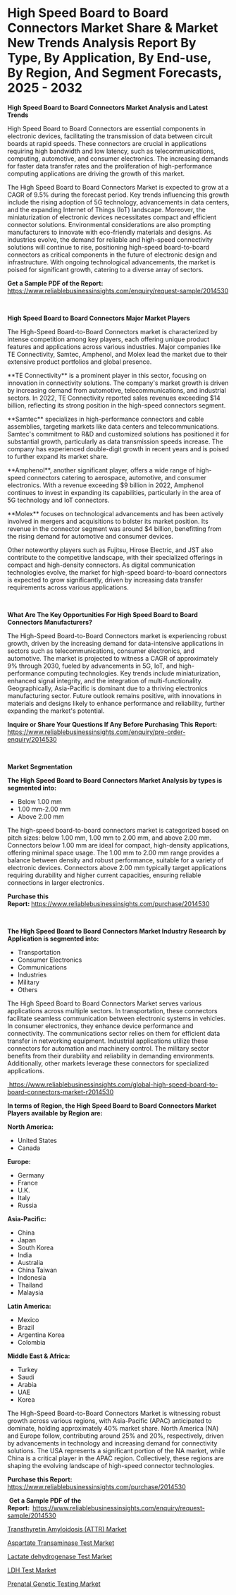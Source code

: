 <p><h1>High Speed Board to Board Connectors Market Share & Market New Trends Analysis Report By Type, By Application, By End-use, By Region, And Segment Forecasts, 2025 - 2032</h1></p><p><strong>High Speed Board to Board Connectors Market Analysis and Latest Trends</strong></p>
<p><p>High Speed Board to Board Connectors are essential components in electronic devices, facilitating the transmission of data between circuit boards at rapid speeds. These connectors are crucial in applications requiring high bandwidth and low latency, such as telecommunications, computing, automotive, and consumer electronics. The increasing demands for faster data transfer rates and the proliferation of high-performance computing applications are driving the growth of this market.</p><p>The High Speed Board to Board Connectors Market is expected to grow at a CAGR of 9.5% during the forecast period. Key trends influencing this growth include the rising adoption of 5G technology, advancements in data centers, and the expanding Internet of Things (IoT) landscape. Moreover, the miniaturization of electronic devices necessitates compact and efficient connector solutions. Environmental considerations are also prompting manufacturers to innovate with eco-friendly materials and designs. As industries evolve, the demand for reliable and high-speed connectivity solutions will continue to rise, positioning high-speed board-to-board connectors as critical components in the future of electronic design and infrastructure. With ongoing technological advancements, the market is poised for significant growth, catering to a diverse array of sectors.</p></p>
<p><strong>Get a Sample PDF of the Report:&nbsp;</strong> <a href="https://www.reliablebusinessinsights.com/enquiry/request-sample/2014530?utm_campaign=3547&utm_medium=2&utm_source=Github&utm_content=ia&utm_term=06042025&utm_id=high-speed-board-to-board-connectors">https://www.reliablebusinessinsights.com/enquiry/request-sample/2014530</a></p>
<p>&nbsp;</p>
<p><strong>High Speed Board to Board Connectors Major Market Players</strong></p>
<p><p>The High-Speed Board-to-Board Connectors market is characterized by intense competition among key players, each offering unique product features and applications across various industries. Major companies like TE Connectivity, Samtec, Amphenol, and Molex lead the market due to their extensive product portfolios and global presence.</p><p>**TE Connectivity** is a prominent player in this sector, focusing on innovation in connectivity solutions. The company's market growth is driven by increasing demand from automotive, telecommunications, and industrial sectors. In 2022, TE Connectivity reported sales revenues exceeding $14 billion, reflecting its strong position in the high-speed connectors segment.</p><p>**Samtec** specializes in high-performance connectors and cable assemblies, targeting markets like data centers and telecommunications. Samtec's commitment to R&D and customized solutions has positioned it for substantial growth, particularly as data transmission speeds increase. The company has experienced double-digit growth in recent years and is poised to further expand its market share.</p><p>**Amphenol**, another significant player, offers a wide range of high-speed connectors catering to aerospace, automotive, and consumer electronics. With a revenue exceeding $9 billion in 2022, Amphenol continues to invest in expanding its capabilities, particularly in the area of 5G technology and IoT connectors.</p><p>**Molex** focuses on technological advancements and has been actively involved in mergers and acquisitions to bolster its market position. Its revenue in the connector segment was around $4 billion, benefitting from the rising demand for automotive and consumer devices.</p><p>Other noteworthy players such as Fujitsu, Hirose Electric, and JST also contribute to the competitive landscape, with their specialized offerings in compact and high-density connectors. As digital communication technologies evolve, the market for high-speed board-to-board connectors is expected to grow significantly, driven by increasing data transfer requirements across various applications.</p></p>
<p>&nbsp;</p>
<p><strong>What Are The Key Opportunities For High Speed Board to Board Connectors Manufacturers?</strong></p>
<p><p>The High-Speed Board-to-Board Connectors market is experiencing robust growth, driven by the increasing demand for data-intensive applications in sectors such as telecommunications, consumer electronics, and automotive. The market is projected to witness a CAGR of approximately 9% through 2030, fueled by advancements in 5G, IoT, and high-performance computing technologies. Key trends include miniaturization, enhanced signal integrity, and the integration of multi-functionality. Geographically, Asia-Pacific is dominant due to a thriving electronics manufacturing sector. Future outlook remains positive, with innovations in materials and designs likely to enhance performance and reliability, further expanding the market's potential.</p></p>
<p><strong>Inquire or Share Your Questions If Any Before Purchasing This Report:</strong> <a href="https://www.reliablebusinessinsights.com/enquiry/pre-order-enquiry/2014530?utm_campaign=3547&utm_medium=2&utm_source=Github&utm_content=ia&utm_term=06042025&utm_id=high-speed-board-to-board-connectors">https://www.reliablebusinessinsights.com/enquiry/pre-order-enquiry/2014530</a></p>
<p>&nbsp;</p>
<p><strong>Market Segmentation</strong></p>
<p><strong>The High Speed Board to Board Connectors Market Analysis by types is segmented into:</strong></p>
<p><ul><li>Below 1.00 mm</li><li>1.00 mm-2.00 mm</li><li>Above 2.00 mm</li></ul></p>
<p><p>The high-speed board-to-board connectors market is categorized based on pitch sizes: below 1.00 mm, 1.00 mm to 2.00 mm, and above 2.00 mm. Connectors below 1.00 mm are ideal for compact, high-density applications, offering minimal space usage. The 1.00 mm to 2.00 mm range provides a balance between density and robust performance, suitable for a variety of electronic devices. Connectors above 2.00 mm typically target applications requiring durability and higher current capacities, ensuring reliable connections in larger electronics.</p></p>
<p><strong>Purchase this Report:&nbsp;</strong><a href="https://www.reliablebusinessinsights.com/purchase/2014530?utm_campaign=3547&utm_medium=2&utm_source=Github&utm_content=ia&utm_term=06042025&utm_id=high-speed-board-to-board-connectors">https://www.reliablebusinessinsights.com/purchase/2014530</a></p>
<p>&nbsp;</p>
<p><strong>The High Speed Board to Board Connectors Market Industry Research by Application is segmented into:</strong></p>
<p><ul><li>Transportation</li><li>Consumer Electronics</li><li>Communications</li><li>Industries</li><li>Military</li><li>Others</li></ul></p>
<p><p>The High Speed Board to Board Connectors Market serves various applications across multiple sectors. In transportation, these connectors facilitate seamless communication between electronic systems in vehicles. In consumer electronics, they enhance device performance and connectivity. The communications sector relies on them for efficient data transfer in networking equipment. Industrial applications utilize these connectors for automation and machinery control. The military sector benefits from their durability and reliability in demanding environments. Additionally, other markets leverage these connectors for specialized applications.</p></p>
<p><a href="https://www.reliablebusinessinsights.com/global-high-speed-board-to-board-connectors-market-r2014530?utm_campaign=3547&utm_medium=2&utm_source=Github&utm_content=ia&utm_term=06042025&utm_id=high-speed-board-to-board-connectors">&nbsp;https://www.reliablebusinessinsights.com/global-high-speed-board-to-board-connectors-market-r2014530</a></p>
<p><strong>In terms of Region, the High Speed Board to Board Connectors Market Players available by Region are:</strong></p>
<p>
    <p> <strong> North America: </strong>
        <ul>
            <li>United States</li>
            <li>Canada</li>
        </ul>
        </p> 
    <p> <strong> Europe: </strong>
        <ul>
            <li>Germany</li>
            <li>France</li>
            <li>U.K.</li>
            <li>Italy</li>
            <li>Russia</li>
        </ul>
        </p> 
    <p> <strong> Asia-Pacific: </strong>
        <ul>
            <li>China</li>
            <li>Japan</li>
            <li>South Korea</li>
            <li>India</li>
            <li>Australia</li>
            <li>China Taiwan</li>
            <li>Indonesia</li>
            <li>Thailand</li>
            <li>Malaysia</li>
        </ul>
        </p> 
    <p> <strong> Latin America: </strong>
        <ul>
            <li>Mexico</li>
            <li>Brazil</li>
            <li>Argentina Korea</li>
            <li>Colombia</li>
        </ul>
        </p> 
    <p> <strong> Middle East & Africa: </strong>
        <ul>
            <li>Turkey</li>
            <li>Saudi</li>
            <li>Arabia</li>
            <li>UAE</li>
            <li>Korea</li>
        </ul>
    </p>
    </p>
<p><p>The High-Speed Board-to-Board Connectors Market is witnessing robust growth across various regions, with Asia-Pacific (APAC) anticipated to dominate, holding approximately 40% market share. North America (NA) and Europe follow, contributing around 25% and 20%, respectively, driven by advancements in technology and increasing demand for connectivity solutions. The USA represents a significant portion of the NA market, while China is a critical player in the APAC region. Collectively, these regions are shaping the evolving landscape of high-speed connector technologies.</p></p>
<p><strong>Purchase this Report: </strong><a href="https://www.reliablebusinessinsights.com/purchase/2014530?utm_campaign=3547&utm_medium=2&utm_source=Github&utm_content=ia&utm_term=06042025&utm_id=high-speed-board-to-board-connectors">https://www.reliablebusinessinsights.com/purchase/2014530</a></p>
<p>&nbsp;<strong>Get a Sample PDF of the Report:&nbsp;&nbsp;</strong><a href="https://www.reliablebusinessinsights.com/enquiry/request-sample/2014530?utm_campaign=3547&utm_medium=2&utm_source=Github&utm_content=ia&utm_term=06042025&utm_id=high-speed-board-to-board-connectors">https://www.reliablebusinessinsights.com/enquiry/request-sample/2014530</a></p>
<p><strong></strong></p>
<p><p><a href="https://www.linkedin.com/pulse/transthyretin-amyloidosis-attr-market-study-growth-opportunities-ydlae?utm_campaign=3547&utm_medium=2&utm_source=Github&utm_content=ia&utm_term=06042025&utm_id=high-speed-board-to-board-connectors">Transthyretin Amyloidosis (ATTR) Market</a></p><p><a href="https://www.linkedin.com/pulse/understanding-138-cagrforecast-aspartate-transaminase-test-edw8f?utm_campaign=3547&utm_medium=2&utm_source=Github&utm_content=ia&utm_term=06042025&utm_id=high-speed-board-to-board-connectors">Aspartate Transaminase Test Market</a></p><p><a href="https://www.linkedin.com/pulse/projected-revenue-market-growth-lactate-dehydrogenase-iwimf?utm_campaign=3547&utm_medium=2&utm_source=Github&utm_content=ia&utm_term=06042025&utm_id=high-speed-board-to-board-connectors">Lactate dehydrogenase Test Market</a></p><p><a href="https://www.linkedin.com/pulse/market-drivers-projections-ldh-test-2025-2032-steady-104-pudef?utm_campaign=3547&utm_medium=2&utm_source=Github&utm_content=ia&utm_term=06042025&utm_id=high-speed-board-to-board-connectors">LDH Test Market</a></p><p><a href="https://www.linkedin.com/pulse/prenatal-genetic-testing-market-trend-projected-continue-tq0we?utm_campaign=3547&utm_medium=2&utm_source=Github&utm_content=ia&utm_term=06042025&utm_id=high-speed-board-to-board-connectors">Prenatal Genetic Testing Market</a></p></p>